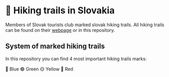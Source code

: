 # :mount_fuji: Hiking trails in Slovakia 
Members of Slovak tourists club marked slovak hiking trails. 
All hiking trails can be found on their <a href="https://www.kst.sk/index.php/znacenie-organizacia-132/znackovane-trasy">webpage</a> or in this repository.

## System of marked hiking trails
In this repository you can find 4 most important hiking trails marks:

 :large_blue_circle: Blue  :green_circle: Green  :yellow_circle: Yellow  :red_circle: Red





